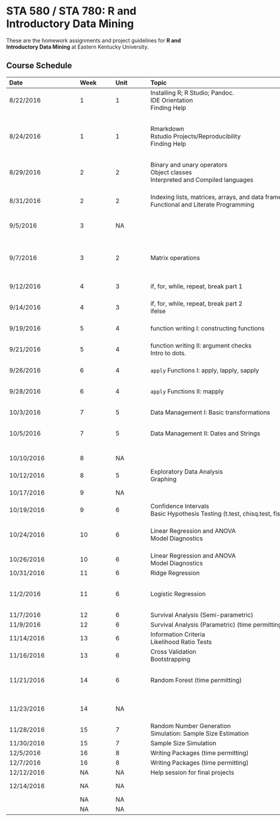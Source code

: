 <!-- README.md is generated from README.Rmd. Please edit that file -->
STA 580 / STA 780: R and Introductory Data Mining
=================================================

These are the homework assignments and project guidelines for **R and Introductory Data Mining** at Eastern Kentucky University.

Course Schedule
---------------

<table style="width:253%;">
<colgroup>
<col width="16%" />
<col width="8%" />
<col width="8%" />
<col width="126%" />
<col width="93%" />
</colgroup>
<thead>
<tr class="header">
<th align="left">Date</th>
<th align="left">Week</th>
<th align="left">Unit</th>
<th align="left">Topic</th>
<th align="left">Notes</th>
</tr>
</thead>
<tbody>
<tr class="odd">
<td align="left">8/22/2016</td>
<td align="left">1</td>
<td align="left">1</td>
<td align="left">Installing R; R Studio; Pandoc. </br>IDE Orientation</br>Finding Help</td>
<td align="left"></td>
</tr>
<tr class="even">
<td align="left">8/24/2016</td>
<td align="left">1</td>
<td align="left">1</td>
<td align="left">Rmarkdown</br>Rstudio Projects/Reproducibility</br>Finding Help</td>
<td align="left">LAST CLASS BEFORE DROP DATE (28 August)</br>Assign Homework #1</td>
</tr>
<tr class="odd">
<td align="left">8/29/2016</td>
<td align="left">2</td>
<td align="left">2</td>
<td align="left">Binary and unary operators</br>Object classes</br>Interpreted and Compiled languages</td>
<td align="left"></td>
</tr>
<tr class="even">
<td align="left">8/31/2016</td>
<td align="left">2</td>
<td align="left">2</td>
<td align="left">Indexing lists, matrices, arrays, and data frames</br>Functional and Literate Programming</td>
<td align="left">Homework #1 Due</br>Assign Homework #2</td>
</tr>
<tr class="odd">
<td align="left">9/5/2016</td>
<td align="left">3</td>
<td align="left">NA</td>
<td align="left"></td>
<td align="left">LABOR DAY - NO CLASS</td>
</tr>
<tr class="even">
<td align="left">9/7/2016</td>
<td align="left">3</td>
<td align="left">2</td>
<td align="left">Matrix operations</td>
<td align="left">Homework #2 Due</br>Assign Homework #3</br>Assign Midterm Exam #1</td>
</tr>
<tr class="odd">
<td align="left">9/12/2016</td>
<td align="left">4</td>
<td align="left">3</td>
<td align="left">if, for, while, repeat, break part 1</td>
<td align="left"></td>
</tr>
<tr class="even">
<td align="left">9/14/2016</td>
<td align="left">4</td>
<td align="left">3</td>
<td align="left">if, for, while, repeat, break part 2</br>ifelse</td>
<td align="left">Homework #3 Due</br>Assign Homework #4</td>
</tr>
<tr class="odd">
<td align="left">9/19/2016</td>
<td align="left">5</td>
<td align="left">4</td>
<td align="left">function writing I: constructing functions</td>
<td align="left"></td>
</tr>
<tr class="even">
<td align="left">9/21/2016</td>
<td align="left">5</td>
<td align="left">4</td>
<td align="left">function writing II: argument checks</br>Intro to dots.</td>
<td align="left">Homework #4 Due</br>Assign Homework #5</td>
</tr>
<tr class="odd">
<td align="left">9/26/2016</td>
<td align="left">6</td>
<td align="left">4</td>
<td align="left"><code>apply</code> Functions I: apply, lapply, sapply</td>
<td align="left"></td>
</tr>
<tr class="even">
<td align="left">9/28/2016</td>
<td align="left">6</td>
<td align="left">4</td>
<td align="left"><code>apply</code> Functions II: mapply</td>
<td align="left">Homework #5 Due</br>Assign Homework #6</td>
</tr>
<tr class="odd">
<td align="left">10/3/2016</td>
<td align="left">7</td>
<td align="left">5</td>
<td align="left">Data Management I: Basic transformations</td>
<td align="left"></td>
</tr>
<tr class="even">
<td align="left">10/5/2016</td>
<td align="left">7</td>
<td align="left">5</td>
<td align="left">Data Management II: Dates and Strings</td>
<td align="left">Homework #6 Due</br>Assign Homework #7</td>
</tr>
<tr class="odd">
<td align="left">10/10/2016</td>
<td align="left">8</td>
<td align="left">NA</td>
<td align="left"></td>
<td align="left">EXAM WEEK NO CLASS</td>
</tr>
<tr class="even">
<td align="left">10/12/2016</td>
<td align="left">8</td>
<td align="left">5</td>
<td align="left">Exploratory Data Analysis</br>Graphing</td>
<td align="left">Midterm #1 Due</td>
</tr>
<tr class="odd">
<td align="left">10/17/2016</td>
<td align="left">9</td>
<td align="left">NA</td>
<td align="left"></td>
<td align="left">FALL BREAK - NO CLASS</td>
</tr>
<tr class="even">
<td align="left">10/19/2016</td>
<td align="left">9</td>
<td align="left">6</td>
<td align="left">Confidence Intervals</br>Basic Hypothesis Testing (t.test, chisq.test, fisher.test)</td>
<td align="left">Assign Midterm Exam #2</td>
</tr>
<tr class="odd">
<td align="left">10/24/2016</td>
<td align="left">10</td>
<td align="left">6</td>
<td align="left">Linear Regression and ANOVA</br>Model Diagnostics</td>
<td align="left">Homework #7 Due</br>Assign Homework #8</td>
</tr>
<tr class="even">
<td align="left">10/26/2016</td>
<td align="left">10</td>
<td align="left">6</td>
<td align="left">Linear Regression and ANOVA</br>Model Diagnostics</td>
<td align="left"></td>
</tr>
<tr class="odd">
<td align="left">10/31/2016</td>
<td align="left">11</td>
<td align="left">6</td>
<td align="left">Ridge Regression</td>
<td align="left"></td>
</tr>
<tr class="even">
<td align="left">11/2/2016</td>
<td align="left">11</td>
<td align="left">6</td>
<td align="left">Logistic Regression</td>
<td align="left">Homework #8 Due</br>Assign Homework #9</td>
</tr>
<tr class="odd">
<td align="left">11/7/2016</td>
<td align="left">12</td>
<td align="left">6</td>
<td align="left">Survival Analysis (Semi-parametric)</td>
<td align="left"></td>
</tr>
<tr class="even">
<td align="left">11/9/2016</td>
<td align="left">12</td>
<td align="left">6</td>
<td align="left">Survival Analysis (Parametric) (time permitting)</td>
<td align="left"></td>
</tr>
<tr class="odd">
<td align="left">11/14/2016</td>
<td align="left">13</td>
<td align="left">6</td>
<td align="left">Information Criteria</br>Likelihood Ratio Tests</td>
<td align="left"></td>
</tr>
<tr class="even">
<td align="left">11/16/2016</td>
<td align="left">13</td>
<td align="left">6</td>
<td align="left">Cross Validation</br>Bootstrapping</td>
<td align="left">Homework #9 Due</td>
</tr>
<tr class="odd">
<td align="left">11/21/2016</td>
<td align="left">14</td>
<td align="left">6</td>
<td align="left">Random Forest (time permitting)</td>
<td align="left">Midterm #2 Due</br>Assign Final Exam</td>
</tr>
<tr class="even">
<td align="left">11/23/2016</td>
<td align="left">14</td>
<td align="left">NA</td>
<td align="left"></td>
<td align="left">THANKSGIVING BREAK - NO CLASS</td>
</tr>
<tr class="odd">
<td align="left">11/28/2016</td>
<td align="left">15</td>
<td align="left">7</td>
<td align="left">Random Number Generation</br>Simulation: Sample Size Estimation</td>
<td align="left"></td>
</tr>
<tr class="even">
<td align="left">11/30/2016</td>
<td align="left">15</td>
<td align="left">7</td>
<td align="left">Sample Size Simulation</td>
<td align="left"></td>
</tr>
<tr class="odd">
<td align="left">12/5/2016</td>
<td align="left">16</td>
<td align="left">8</td>
<td align="left">Writing Packages (time permitting)</td>
<td align="left"></td>
</tr>
<tr class="even">
<td align="left">12/7/2016</td>
<td align="left">16</td>
<td align="left">8</td>
<td align="left">Writing Packages (time permitting)</td>
<td align="left"></td>
</tr>
<tr class="odd">
<td align="left">12/12/2016</td>
<td align="left">NA</td>
<td align="left">NA</td>
<td align="left">Help session for final projects</td>
<td align="left">IN CLASS QUIZ</td>
</tr>
<tr class="even">
<td align="left">12/14/2016</td>
<td align="left">NA</td>
<td align="left">NA</td>
<td align="left"></td>
<td align="left">FINAL EXAM DUE</td>
</tr>
<tr class="odd">
<td align="left"></td>
<td align="left">NA</td>
<td align="left">NA</td>
<td align="left"></td>
<td align="left"></td>
</tr>
<tr class="even">
<td align="left"></td>
<td align="left">NA</td>
<td align="left">NA</td>
<td align="left"></td>
<td align="left"></td>
</tr>
</tbody>
</table>
